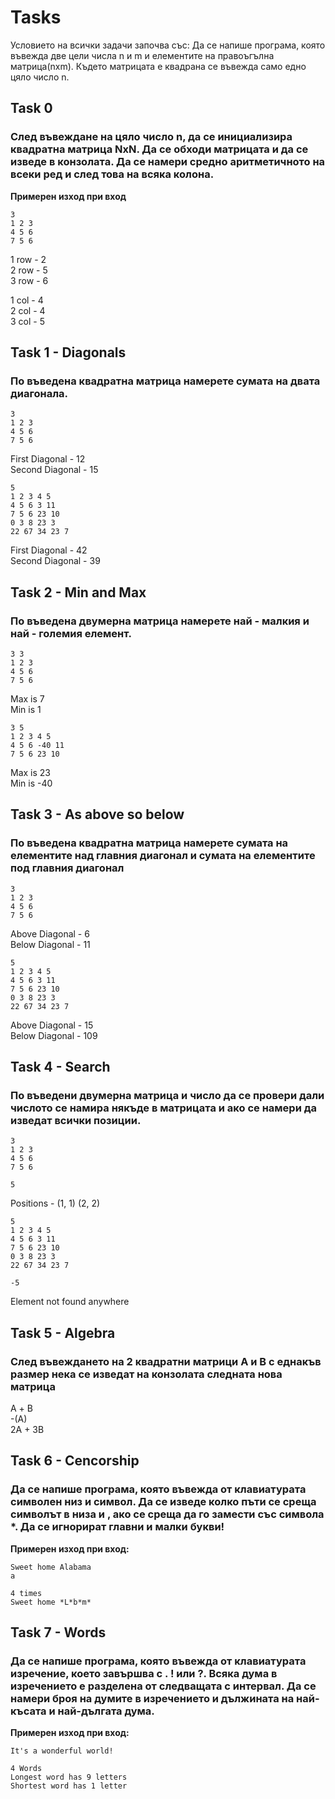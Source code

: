 # Tasks

Условието на всички задачи започва със: Да се напише програма, която въвежда две цели числа n и m и елементите на правоъгълна матрица(nxm). Където матрицата е квадрана се въвежда само едно цяло число n.

## Task 0
### След въвеждане на цяло число n, да се инициализира квадратна матрица NxN. Да се обходи матрицата и да се изведе в конзолата. Да се намери средно аритметичното на всеки ред и след това на всяка колона.

**Примерен изход при вход**
```
3
1 2 3
4 5 6
7 5 6
```
1 row - 2  
2 row - 5  
3 row - 6

1 col - 4  
2 col - 4  
3 col - 5  

## Task 1 - Diagonals
### По въведена квадратна матрица намерете сумата на двата диагонала.

```
3
1 2 3
4 5 6
7 5 6
```
First Diagonal - 12  
Second Diagonal - 15

```
5
1 2 3 4 5
4 5 6 3 11
7 5 6 23 10
0 3 8 23 3
22 67 34 23 7
```
First Diagonal - 42  
Second Diagonal - 39

## Task 2 - Min and Max
### По въведена двумерна матрица намерете най - малкия и най - големия елемент. 

```
3 3
1 2 3
4 5 6
7 5 6
```
Max is 7  
Min is 1
```
3 5
1 2 3 4 5
4 5 6 -40 11
7 5 6 23 10
```
Max is 23  
Min is -40

## Task 3 - As above so below
### По въведена квадратна матрица намерете сумата на елементите над главния диагонал и сумата на елементите под главния диагонал

```
3
1 2 3
4 5 6
7 5 6
```
Above Diagonal - 6  
Below Diagonal - 11

```
5
1 2 3 4 5
4 5 6 3 11
7 5 6 23 10
0 3 8 23 3
22 67 34 23 7
```
Above Diagonal - 15  
Below Diagonal - 109

## Task 4 - Search
###  По въведени двумерна матрица и число да се провери дали числото се намира някъде в матрицата и ако се намери да изведат всички позиции. 

```
3
1 2 3
4 5 6
7 5 6  

5
```
Positions - (1, 1) (2, 2)

```
5
1 2 3 4 5
4 5 6 3 11
7 5 6 23 10
0 3 8 23 3
22 67 34 23 7

-5
```
Element not found anywhere

## Task 5 - Algebra
### След въвеждането на 2 квадратни матрици А и B с еднакъв размер нека се изведат на конзолата следната нова матрица   

А + B  
-(A)  
2A + 3B

## Task 6 - Cencorship
### Да се напише програма, която въвежда от клавиатурата символен низ и символ. Да се изведе колко пъти се среща символът в низа и , ако се среща да го замести със символа *. Да се игнорират главни и малки букви!

**Примерен изход при вход:**
```
Sweet home Alabama
a

4 times
Sweet home *L*b*m*
``` 

## Task 7 - Words
### Да се напише програма, която въвежда от клавиатурата изречение, което завършва с . ! или ?. Всяка дума в изречението е разделена от следващата с интервал. Да се намери броя на думите в изречението и дължината на най-късата и най-дългата дума.

**Примерен изход при вход:**
```
It's a wonderful world!

4 Words
Longest word has 9 letters
Shortest word has 1 letter
```



